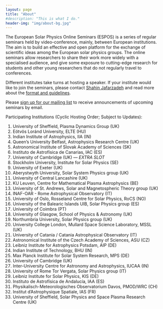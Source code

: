 ```yaml
---
layout: page
title: "About"
#description: "This is what I do."
header-img: "img/about-bg.jpg"
---
```


The European Solar Physics Online Seminars (ESPOS) is a series of regular seminars held by video-conference, mainly, between European institutions. The aim is to build an effective and open platform for the exchange of scientific ideas among the European solar physics groups. The online seminars allow researchers to share their work more widely with a specialised audience, and give some exposure to cutting-edge research for students and other young researchers that do not regularly travel to conferences.

Different institutes take turns at hosting a speaker. If your institute would like to join the seminars, please contact [Shahin Jafarzadeh](mailto:shahin.jafarzadeh@astro.uio.no) and read more about the [format and guidelines](../guidelines/).

Please [sign up for our mailing list](https://sympa.uio.no/astro.uio.no/subscribe/espos-announce) to receive announcements of upcoming seminars by email.

Participating Institutions (Cyclic Hosting Order; Subject to Updates):

1. University of Sheffield, Plasma Dynamics Group (UK)
2. Eötvös Loránd University, ELTE (HU)
3. Indian Institute of Astrophysics, IIA (IN)
4. Queen’s University Belfast, Astrophysics Research Centre (UK)
5. Astronomical Institute of Slovak Academy of Sciences (SK)
6. Instituto de Astrofísica de Canarias, IAC (ES)
7. University of Cambridge (UK) — *EXTRA SLOT*
8. Stockholm University, Institute for Solar Physics (SE)
9. University of Exeter (UK)
10. Aberystwyth University, Solar System Physics group (UK)
11. University of Central Lancashire (UK)
12. KU Leuven, Centre for Mathematical Plasma Astrophysics (BE)
13. University of St. Andrews, Solar and Magnetospheric Theory group (UK)
14. INAF-OAR - Rome Astrophysical Observatory (IT)
15. University of Oslo, Rosseland Centre for Solar Physics, RoCS (NO)
16. University of the Balearic Islands UIB, Solar Physics group (ES)
17. University of Coimbra (PT)
18. University of Glasgow, School of Physics & Astronomy (UK)
19. Northumbria University, Solar Physics group (UK)
20. University College London, Mullard Space Science Laboratory, MSSL (UK)
21. University of Catania / Catania Astrophysical Observatory (IT)
22. Astronomical Institute of the Czech Academy of Sciences, ASU (CZ)
23. Leibniz Institute for Astrophysics Potsdam, AIP (DE)
24. Indian Institute of Technology, BHU (IN)
25. Max Planck Institute for Solar System Research, MPS (DE)
26. University of Cambridge (UK)
27. Inter-University Centre for Astronomy and Astrophysics, IUCAA (IN)
28. University of Rome Tor Vergata, Solar Physics group (IT)
29. Leibniz Institute for Solar Physics, KIS (DE)
30. Instituto de Astrofísica de Andalucía, IAA (ES)
31. Physikalisch-Meteorologisches Observatorium Davos, PMOD/WRC (CH)
32. Institut d’Astrophysique Spatiale, IAS (FR)
33. University of Sheffield, Solar Physics and Space Plasma Research Centre (UK)
